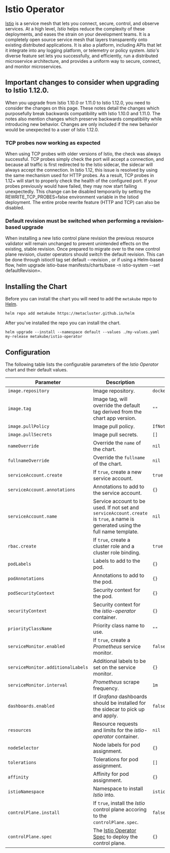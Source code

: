 # Istio Operator

[Istio](https://istio.io/) is a service mesh that lets you connect, secure, control, and observe services. At a high level, _Istio_ helps reduce the complexity of these deployments, and eases the strain on your development teams. It is a completely open source service mesh that layers transparently onto existing distributed applications. It is also a platform, including APIs that let it integrate into any logging platform, or telemetry or policy system. _Istio's_ diverse feature set lets you successfully, and efficiently, run a distributed microservice architecture, and provides a uniform way to secure, connect, and monitor microservices.

## Important changes to consider when upgrading to Istio 1.12.0.

When you upgrade from Istio 1.10.0 or 1.11.0 to Istio 1.12.0, you need to consider the changes on this page. These notes detail the changes which purposefully break backwards compatibility with Istio 1.10.0 and 1.11.0. The notes also mention changes which preserve backwards compatibility while introducing new behavior. Changes are only included if the new behavior would be unexpected to a user of Istio 1.12.0.

### TCP probes now working as expected

When using TCP probes with older versions of Istio, the check was always successful. TCP probes simply check the port will accept a connection, and because all traffic is first redirected to the Istio sidecar, the sidecar will always accept the connection. In Istio 1.12, this issue is resolved by using the same mechanism used for HTTP probes. As a result, TCP probes in 1.12+ will start to properly check the health of the configured port. If your probes previously would have failed, they may now start failing unexpectedly. This change can be disabled temporarily by setting the REWRITE_TCP_PROBES=false environment variable in the Istiod deployment. The entire probe rewrite feature (HTTP and TCP) can also be disabled.

### Default revision must be switched when performing a revision-based upgrade

When installing a new Istio control plane revision the previous resource validator will remain unchanged to prevent unintended effects on the existing, stable revision. Once prepared to migrate over to the new control plane revision, cluster operators should switch the default revision. This can be done through istioctl tag set default --revision <new revision>, or if using a Helm-based flow, helm upgrade istio-base manifests/charts/base -n istio-system --set defaultRevision=<new revision>.

## Installing the Chart

Before you can install the chart you will need to add the `metakube` repo to [Helm](https://helm.sh/).

```shell
helm repo add metakube https://metacluster.github.io/helm
```

After you've installed the repo you can install the chart.

```shell
helm upgrade --install --namespace default --values ./my-values.yaml my-release metakube/istio-operator
```

## Configuration

The following table lists the configurable parameters of the _Istio Operator_ chart and their default values.

| Parameter                         | Description                                                                                                                                      | Default                    |
| --------------------------------- | ------------------------------------------------------------------------------------------------------------------------------------------------ | -------------------------- |
| `image.repository`                | Image repository.                                                                                                                                | `docker.io/istio/operator` |
| `image.tag`                       | Image tag, will override the default tag derived from the chart app version.                                                                     | `""`                       |
| `image.pullPolicy`                | Image pull policy.                                                                                                                               | `IfNotPresent`             |
| `image.pullSecrets`               | Image pull secrets.                                                                                                                              | `[]`                       |
| `nameOverride`                    | Override the `name` of the chart.                                                                                                                | `nil`                      |
| `fullnameOverride`                | Override the `fullname` of the chart.                                                                                                            | `nil`                      |
| `serviceAccount.create`           | If `true`, create a new service account.                                                                                                         | `true`                     |
| `serviceAccount.annotations`      | Annotations to add to the service account.                                                                                                       | `{}`                       |
| `serviceAccount.name`             | Service account to be used. If not set and `serviceAccount.create` is `true`, a name is generated using the full name template.                  | `nil`                      |
| `rbac.create`                     | If `true`, create a cluster role and a cluster role binding.                                                                                     | `true`                     |
| `podLabels`                       | Labels to add to the pod.                                                                                                                        | `{}`                       |
| `podAnnotations`                  | Annotations to add to the pod.                                                                                                                   | `{}`                       |
| `podSecurityContext`              | Security context for the pod.                                                                                                                    | `{}`                       |
| `securityContext`                 | Security context for the _istio-operator_ container.                                                                                             | `{}`                       |
| `priorityClassName`               | Priority class name to use.                                                                                                                      | `""`                       |
| `serviceMonitor.enabled`          | If `true`, create a _Prometheus_ service monitor.                                                                                                | `false`                    |
| `serviceMonitor.additionalLabels` | Additional labels to be set on the service monitor.                                                                                              | `{}`                       |
| `serviceMonitor.interval`         | _Prometheus_ scrape frequency.                                                                                                                   | `1m`                       |
| `dashboards.enabled`              | If _Grafana_ dashboards should be installed for the sidecar to pick up and apply.                                                                | `false`                    |
| `resources`                       | Resource requests and limits for the _istio-operator_ container.                                                                                 | `nil`                      |
| `nodeSelector`                    | Node labels for pod assignment.                                                                                                                  | `{}`                       |
| `tolerations`                     | Tolerations for pod assignment.                                                                                                                  | `[]`                       |
| `affinity`                        | Affinity for pod assignment.                                                                                                                     | `{}`                       |
| `istioNamespace`                  | Namespace to install _Istio_ into.                                                                                                               | `istio-system`             |
| `controlPlane.install`            | If `true`, install the _Istio_ control plane accoring to the `controlPlane.spec`.                                                                | `false`                    |
| `controlPlane.spec`               | The [Istio Operator Spec](https://istio.io/latest/docs/reference/config/istio.operator.v1alpha1/#IstioOperatorSpec) to deploy the control plane. | `{}`                       |
